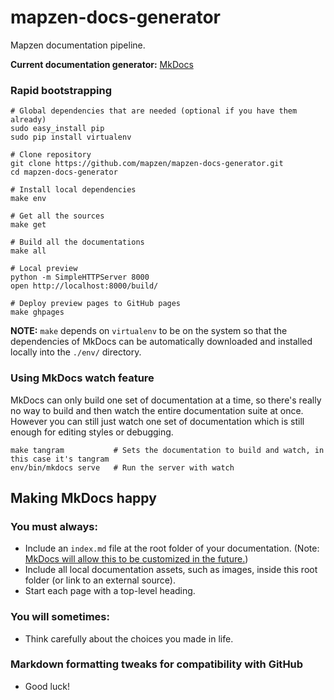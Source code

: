 # mapzen-docs-generator

Mapzen documentation pipeline.

**Current documentation generator:** [MkDocs](http://www.mkdocs.org/)

### Rapid bootstrapping

```shell
# Global dependencies that are needed (optional if you have them already)
sudo easy_install pip
sudo pip install virtualenv

# Clone repository
git clone https://github.com/mapzen/mapzen-docs-generator.git
cd mapzen-docs-generator

# Install local dependencies
make env

# Get all the sources
make get

# Build all the documentations
make all

# Local preview
python -m SimpleHTTPServer 8000
open http://localhost:8000/build/

# Deploy preview pages to GitHub pages
make ghpages
```

**NOTE:** `make` depends on `virtualenv` to be on the system so that the dependencies of MkDocs can be automatically downloaded and installed locally into the `./env/` directory.

### Using MkDocs watch feature

MkDocs can only build one set of documentation at a time, so there's really no way to build and then watch the entire documentation suite at once. However you can still just watch one set of documentation which is still enough for editing styles or debugging.

```shell
make tangram           # Sets the documentation to build and watch, in this case it's tangram
env/bin/mkdocs serve   # Run the server with watch
```

## Making MkDocs happy

### You must always:

- Include an `index.md` file at the root folder of your documentation. (Note: [MkDocs will allow this to be customized in the future.](https://github.com/mkdocs/mkdocs/issues/608))
- Include all local documentation assets, such as images, inside this root folder (or link to an external source).
- Start each page with a top-level heading.

### You will sometimes:

- Think carefully about the choices you made in life.

### Markdown formatting tweaks for compatibility with GitHub

- Good luck!
